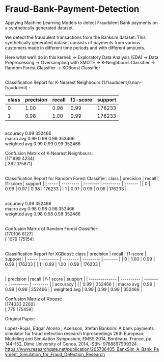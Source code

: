 # Fraud-Bank-Payment-Detection
Applying Machine Learning Models to detect Fraudulent Bank payments on a synthetically generated dataset.

We detect the fraudulent transactions from the Banksim dataset. This synthetically generated dataset consists of payments from various customers made in different time periods and with different amounts.

Here what we'll do in this kernel:
-> Exploratory Data Analysis (EDA)
-> Data Preprocessing
-> Oversampling with SMOTE
-> K-Neighbours Classifier
-> Random Forest Classifier
-> XGBoost Classifier


<br/>Classification Report for K-Nearest Neighbours (1:fraudulent,0:non-fraudulent) :

class | precision |   recall | f1-score  | support |
| ----- | --------- | -------- | --------- | ------- |
|  0    |     1.00  |    0.98  |    0.99   |  176233 |
|  1    |     0.98  |    1.00  |    0.99   |  176233 |

<br/> accuracy                           0.99    352466
<br/> macro avg       0.99      0.99      0.99    352466
<br/> weighted avg       0.99      0.99      0.99    352466
           

Confusion Matrix of K-Nearest Neighbours: 
<br/> [171999     4234]
<br/> [   362   175871]
 
<br/>Classification Report for Random Forest Classifier: 
class | precision |   recall | f1-score  | support |
| ----- | --------- | -------- | --------- | ------- |
|   0   |    0.99   |   0.97   |   0.98    | 176233  |
|   1   |    0.97   |   0.99   |   0.98    | 176233  |

<br/>accuracy                           0.98    352466
<br/>macro avg       0.98      0.98      0.98    352466
<br/>weighted avg       0.98      0.98      0.98    352466

<br/>Confusion Matrix of Random Forest Classifier: 
<br/> [170106     6127]
<br/> [  1079   175154]
 
 
<br/>Classification Report for XGBoost: 
class | precision |   recall | f1-score  | support |
| ----- | --------- | -------- | --------- | ------- |
|   0   |    1.00   |   0.99   |   0.99    |  176233 |
|   1   |    0.99   |   1.00   |   0.99    |  176233 |

<br/>
                 |  precision |  recall  | f-1 score |  support |
| -------------- | ---------- | -------- | --------- | -------- |
| accuracy       |            |          |   0.99    |   352466 |
| macro avg      |    0.99    |    0.99  |   0.99    |   352466 |
| weighted avg   |    0.99    |    0.99  |   0.99    |   352466 |

Confusion Matriz of Xboost: 
 <br/> [174033     2200]
 <br/> [   775   175458]


Original Paper:

Lopez-Rojas, Edgar Alonso ; Axelsson, Stefan Banksim: A bank payments simulator for fraud detection research Inproceedings 26th European Modeling and Simulation Symposium, EMSS 2014, Bordeaux, France, pp. 144–152, Dime University of Genoa, 2014, ISBN: 9788897999324. https://www.researchgate.net/publication/265736405_BankSim_A_Bank_Payment_Simulation_for_Fraud_Detection_Research
